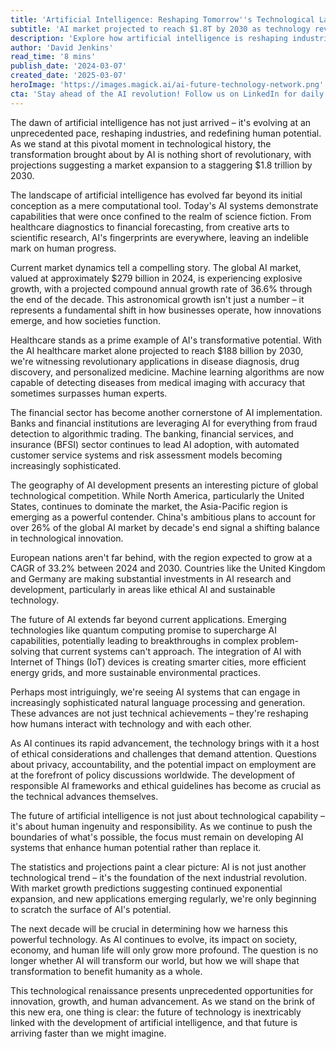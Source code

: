 ```yaml
---
title: 'Artificial Intelligence: Reshaping Tomorrow''s Technological Landscape'
subtitle: 'AI market projected to reach $1.8T by 2030 as technology revolutionizes industries'
description: 'Explore how artificial intelligence is reshaping industries and redefining human potential with a projected market expansion to $1.8 trillion by 2030. From healthcare to finance, discover AI''s transformative role and the ethical considerations accompanying this technological evolution.'
author: 'David Jenkins'
read_time: '8 mins'
publish_date: '2024-03-07'
created_date: '2025-03-07'
heroImage: 'https://images.magick.ai/ai-future-technology-network.png'
cta: 'Stay ahead of the AI revolution! Follow us on LinkedIn for daily insights into the latest technological breakthroughs and expert analysis of the evolving AI landscape.'
---
```


The dawn of artificial intelligence has not just arrived – it's evolving at an unprecedented pace, reshaping industries, and redefining human potential. As we stand at this pivotal moment in technological history, the transformation brought about by AI is nothing short of revolutionary, with projections suggesting a market expansion to a staggering $1.8 trillion by 2030.

The landscape of artificial intelligence has evolved far beyond its initial conception as a mere computational tool. Today's AI systems demonstrate capabilities that were once confined to the realm of science fiction. From healthcare diagnostics to financial forecasting, from creative arts to scientific research, AI's fingerprints are everywhere, leaving an indelible mark on human progress.

Current market dynamics tell a compelling story. The global AI market, valued at approximately $279 billion in 2024, is experiencing explosive growth, with a projected compound annual growth rate of 36.6% through the end of the decade. This astronomical growth isn't just a number – it represents a fundamental shift in how businesses operate, how innovations emerge, and how societies function.

Healthcare stands as a prime example of AI's transformative potential. With the AI healthcare market alone projected to reach $188 billion by 2030, we're witnessing revolutionary applications in disease diagnosis, drug discovery, and personalized medicine. Machine learning algorithms are now capable of detecting diseases from medical imaging with accuracy that sometimes surpasses human experts.

The financial sector has become another cornerstone of AI implementation. Banks and financial institutions are leveraging AI for everything from fraud detection to algorithmic trading. The banking, financial services, and insurance (BFSI) sector continues to lead AI adoption, with automated customer service systems and risk assessment models becoming increasingly sophisticated.

The geography of AI development presents an interesting picture of global technological competition. While North America, particularly the United States, continues to dominate the market, the Asia-Pacific region is emerging as a powerful contender. China's ambitious plans to account for over 26% of the global AI market by decade's end signal a shifting balance in technological innovation.

European nations aren't far behind, with the region expected to grow at a CAGR of 33.2% between 2024 and 2030. Countries like the United Kingdom and Germany are making substantial investments in AI research and development, particularly in areas like ethical AI and sustainable technology.

The future of AI extends far beyond current applications. Emerging technologies like quantum computing promise to supercharge AI capabilities, potentially leading to breakthroughs in complex problem-solving that current systems can't approach. The integration of AI with Internet of Things (IoT) devices is creating smarter cities, more efficient energy grids, and more sustainable environmental practices.

Perhaps most intriguingly, we're seeing AI systems that can engage in increasingly sophisticated natural language processing and generation. These advances are not just technical achievements – they're reshaping how humans interact with technology and with each other.

As AI continues its rapid advancement, the technology brings with it a host of ethical considerations and challenges that demand attention. Questions about privacy, accountability, and the potential impact on employment are at the forefront of policy discussions worldwide. The development of responsible AI frameworks and ethical guidelines has become as crucial as the technical advances themselves.

The future of artificial intelligence is not just about technological capability – it's about human ingenuity and responsibility. As we continue to push the boundaries of what's possible, the focus must remain on developing AI systems that enhance human potential rather than replace it.

The statistics and projections paint a clear picture: AI is not just another technological trend – it's the foundation of the next industrial revolution. With market growth predictions suggesting continued exponential expansion, and new applications emerging regularly, we're only beginning to scratch the surface of AI's potential.

The next decade will be crucial in determining how we harness this powerful technology. As AI continues to evolve, its impact on society, economy, and human life will only grow more profound. The question is no longer whether AI will transform our world, but how we will shape that transformation to benefit humanity as a whole.

This technological renaissance presents unprecedented opportunities for innovation, growth, and human advancement. As we stand on the brink of this new era, one thing is clear: the future of technology is inextricably linked with the development of artificial intelligence, and that future is arriving faster than we might imagine.